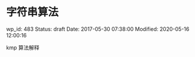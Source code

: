 # 字符串算法


wp_id: 483
Status: draft
Date: 2017-05-30 07:38:00
Modified: 2020-05-16 12:00:16


kmp 算法解释

[](http://jakeboxer.com/blog/2009/12/13/the-knuth-morris-pratt-algorithm-in-my-own-words/)